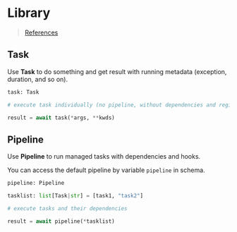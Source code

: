 # Library

> [References](https://stardustdl.github.io/coxbuild/api/)

## Task

Use **Task** to do something and get result with running metadata (exception, duration, and so on).

```python
task: Task

# execute task individually (no pipeline, without dependencies and registered hooks)

result = await task(*args, **kwds)
```

## Pipeline

Use **Pipeline** to run managed tasks with dependencies and hooks.

You can access the default pipeline by variable `pipeline` in schema.

```python
pipeline: Pipeline

tasklist: list[Task|str] = [task1, "task2"]

# execute tasks and their dependencies

result = await pipeline(*tasklist)
```
